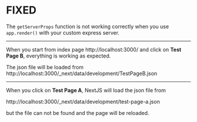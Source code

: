 # FIXED


The `getServerProps` function is not working correctly 
when you use `app.render()` with your custom express server.

---

When you start from index page http://localhost:3000/
and click on **Test Page B**, everything is working as expected.

The json file will be loaded from 
http://localhost:3000/_next/data/development/TestPageB.json

---

When you click on **Test Page A**, 
NextJS will load the json file from

http://localhost:3000/_next/data/development/test-page-a.json

but the file can not be found and the page will be reloaded.
